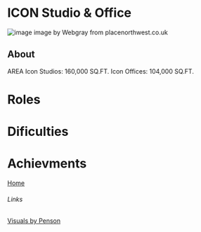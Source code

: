 # ICON Studio & Office


![image](https://www.placenorthwest.co.uk/wp-content/uploads/2019/06/THG-Icon-Manchester.jpg)
image by Webgray from placenorthwest.co.uk

## About

AREA
Icon Studios: 160,000 SQ.FT. 
Icon Offices: 104,000 SQ.FT.

# Roles

# Dificulties

# Achievments

[Home](../index.md)

###### Links
[Visuals by Penson](https://penson.co/en/works/thg-icon-studios-offices)
